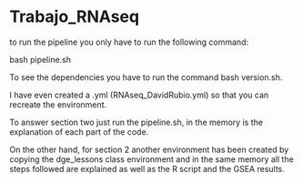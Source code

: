 # Trabajo_RNAseq

to run the pipeline you only have to run the following command:

bash pipeline.sh

To see the dependencies you have to run the command bash version.sh.

I have even created a .yml (RNAseq_DavidRubio.yml) so that you can recreate the environment.

To answer section two just run the pipeline.sh, in the memory is the explanation of each part of the code.


On the other hand, for section 2 another environment has been created by copying the dge_lessons class environment and in the same memory all the steps followed are explained as well as the R script and the GSEA results.
